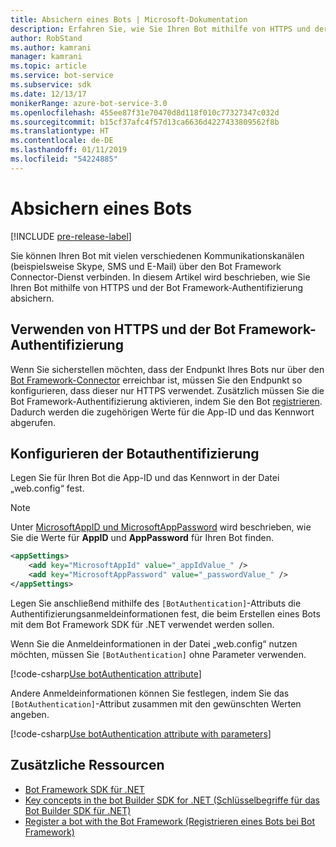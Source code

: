 ```yaml
---
title: Absichern eines Bots | Microsoft-Dokumentation
description: Erfahren Sie, wie Sie Ihren Bot mithilfe von HTTPS und der Bot Framework-Authentifizierung absichern.
author: RobStand
ms.author: kamrani
manager: kamrani
ms.topic: article
ms.service: bot-service
ms.subservice: sdk
ms.date: 12/13/17
monikerRange: azure-bot-service-3.0
ms.openlocfilehash: 455ee87f31e70470d8d118f010c77327347c032d
ms.sourcegitcommit: b15cf37afc4f57d13ca6636d4227433809562f8b
ms.translationtype: HT
ms.contentlocale: de-DE
ms.lasthandoff: 01/11/2019
ms.locfileid: "54224885"
---
```

# <a name="secure-your-bot"></a>Absichern eines Bots

[!INCLUDE [pre-release-label](../includes/pre-release-label-v3.md)]

Sie können Ihren Bot mit vielen verschiedenen Kommunikationskanälen (beispielsweise Skype, SMS und E-Mail) über den Bot Framework Connector-Dienst verbinden. In diesem Artikel wird beschrieben, wie Sie Ihren Bot mithilfe von HTTPS und der Bot Framework-Authentifizierung absichern.

## <a name="use-https-and-bot-framework-authentication"></a>Verwenden von HTTPS und der Bot Framework-Authentifizierung

Wenn Sie sicherstellen möchten, dass der Endpunkt Ihres Bots nur über den [Bot Framework-Connector](bot-builder-dotnet-concepts.md#connector) erreichbar ist, müssen Sie den Endpunkt so konfigurieren, dass dieser nur HTTPS verwendet. Zusätzlich müssen Sie die Bot Framework-Authentifizierung aktivieren, indem Sie den Bot [registrieren](~/bot-service-quickstart-registration.md). Dadurch werden die zugehörigen Werte für die App-ID und das Kennwort abgerufen. 

## <a name="configure-authentication-for-your-bot"></a>Konfigurieren der Botauthentifizierung

Legen Sie für Ihren Bot die App-ID und das Kennwort in der Datei „web.config“ fest. 

> [!NOTE]
> Unter [MicrosoftAppID und MicrosoftAppPassword](~/bot-service-manage-overview.md#microsoftappid-and-microsoftapppassword) wird beschrieben, wie Sie die Werte für **AppID** und **AppPassword** für Ihren Bot finden.

```xml
<appSettings>
    <add key="MicrosoftAppId" value="_appIdValue_" />
    <add key="MicrosoftAppPassword" value="_passwordValue_" />
</appSettings>
```

Legen Sie anschließend mithilfe des `[BotAuthentication]`-Attributs die Authentifizierungsanmeldeinformationen fest, die beim Erstellen eines Bots mit dem Bot Framework SDK für .NET verwendet werden sollen. 

Wenn Sie die Anmeldeinformationen in der Datei „web.config“ nutzen möchten, müssen Sie `[BotAuthentication]` ohne Parameter verwenden.

[!code-csharp[Use botAuthentication attribute](../includes/code/dotnet-security.cs#attribute1)]

Andere Anmeldeinformationen können Sie festlegen, indem Sie das `[BotAuthentication]`-Attribut zusammen mit den gewünschten Werten angeben.

[!code-csharp[Use botAuthentication attribute with parameters](../includes/code/dotnet-security.cs#attribute2)]

## <a name="additional-resources"></a>Zusätzliche Ressourcen

- [Bot Framework SDK für .NET](bot-builder-dotnet-overview.md)
- [Key concepts in the bot Builder SDK for .NET (Schlüsselbegriffe für das Bot Builder SDK für .NET)](bot-builder-dotnet-concepts.md)
- [Register a bot with the Bot Framework (Registrieren eines Bots bei Bot Framework)](~/bot-service-quickstart-registration.md)
